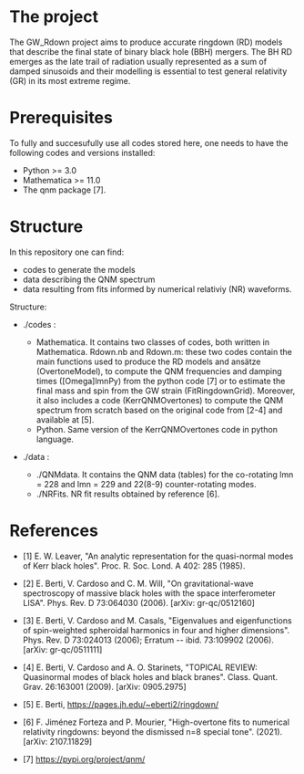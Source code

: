 # The project
 
The GW_Rdown project aims to produce accurate ringdown (RD) models that describe the final state of binary black hole (BBH) mergers. 
The BH RD emerges as the late trail of radiation usually represented as a sum of damped sinusoids and their modelling is essential to test general relativity (GR) in its most extreme regime.  

# Prerequisites

To fully and succesufully use all codes stored here, one needs to have the following codes and versions installed:
* Python >= 3.0
* Mathematica >= 11.0
* The qnm package [7].

# Structure

In this repository one can find: 
* codes to generate the models 
* data describing the QNM spectrum 
* data resulting from fits informed by numerical relativiy (NR) waveforms. 

Structure:
* ./codes :  
  * Mathematica. It contains two classes of codes, both written in Mathematica. Rdown.nb and Rdown.m: these two codes contain the main functions                                      used to produce the RD models and ansätze (OvertoneModel), to compute the QNM frequencies and damping times (\[Omega]lmnPy) from                                    the python code [7] or to estimate the final mass and spin from the GW strain (FitRingdownGrid). 
                                   Moreover, it also includes a code (KerrQNMOvertones) to compute the QNM spectrum from scratch based on the original code from 
                                   [2-4] and available at [5]. 
  * Python. Same version of the KerrQNMOvertones code in python language.
                                   
* ./data :    
  * ./QNMdata. It contains the QNM data (tables) for the co-rotating lmn = 228 and lmn = 229 and 22(8-9) counter-rotating modes.
  * ./NRFits. NR fit results obtained by reference [6].                                  
       
                                   
# References
* [1] E. W. Leaver, "An analytic representation for the quasi-normal modes of Kerr black holes".  Proc. R. Soc. Lond. A 402: 285 (1985).

* [2] E. Berti, V. Cardoso and C. M. Will, "On gravitational-wave spectroscopy of massive black holes with the space interferometer LISA".  Phys. Rev. D 73:064030 (2006).  [arXiv: gr-qc/0512160]

* [3] E. Berti, V. Cardoso and M. Casals, "Eigenvalues and eigenfunctions of spin-weighted spheroidal harmonics in four and higher dimensions".  Phys. Rev. D 73:024013 (2006);  Erratum -- ibid. 73:109902 (2006).
	[arXiv: gr-qc/0511111]

* [4] E. Berti, V. Cardoso and A. O. Starinets, "TOPICAL REVIEW: Quasinormal modes of black holes and black branes".  Class. Quant. Grav. 26:163001 (2009).  [arXiv: 0905.2975]

* [5] E. Berti, https://pages.jh.edu/~eberti2/ringdown/

* [6] F. Jiménez Forteza and P. Mourier, "High-overtone fits to numerical relativity ringdowns: beyond the dismissed n=8 special tone".  (2021).  [arXiv: 2107.11829]

* [7] https://pypi.org/project/qnm/ 

             
